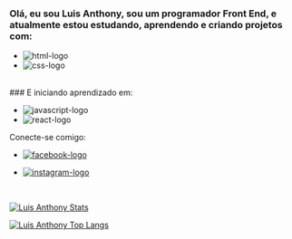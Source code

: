 ### Olá, eu sou Luis Anthony, sou um programador Front End, e atualmente estou estudando, aprendendo e criando projetos com: 
- <img src="https://img.shields.io/badge/HTML5-E34F26?style=for-the-badge&logo=html5&logoColor=white" alt="html-logo"/> 
- <img src="https://img.shields.io/badge/CSS3-1572B6?style=for-the-badge&logo=css3&logoColor=white" alt="css-logo"/>
<br>
### E iniciando aprendizado em:
<br>

- <img src="https://img.shields.io/badge/JavaScript-F7DF1E?style=for-the-badge&logo=javascript&logoColor=black" alt="javascript-logo"/> 

- <img src="https://img.shields.io/badge/React-20232A?style=for-the-badge&logo=react&logoColor=61DAFB" alt="react-logo"/>
Conecte-se comigo:
<br>
- <a href="https://www.facebook.com/Lhuyz.junior/"> <img src="https://img.shields.io/badge/Facebook-1877F2?style=for-the-badge&logo=facebook&logoColor=white" alt="facebook-logo"/><a/>

- <a href="https://www.instagram.com/luis.coelho.eng/"> <img src="https://img.shields.io/badge/Instagram-E4405F?style=for-the-badge&logo=instagram&logoColor=white" alt="instagram-logo"/><a/>
<br>
  
[![Luis Anthony Stats](https://github-readme-stats.vercel.app/api?username=LuisAnthony271)](https://github.com/anuraghazra/github-readme-stats)


[![Luis Anthony Top Langs](https://github-readme-stats.vercel.app/api/top-langs/?username=LuisAnthony271)](https://github.com/anuraghazra/github-readme-stats)
